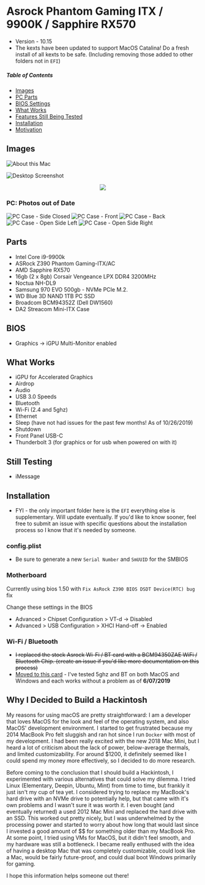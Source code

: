 # Asrock Phantom Gaming ITX / 9900K / Sapphire RX570
* Version - 10.15
* The kexts have been updated to support MacOS Catalina! Do a fresh install of all kexts to be safe. (Including removing those added to other folders not in `EFI`)

##### Table of Contents
* [Images](#images)
* [PC Parts](#parts)
* [BIOS Settings](#bios)
* [What Works](#what-works)
* [Features Still Being Tested](#still-testing)
* [Installation](#installation)
* [Motivation](#motivation)

<a name="images"></a>

## Images

![About this Mac](https://github.com/kcunanan/Jared-PC/blob/master/images/catalina-10-15-screenshot.png?raw=true)

![Desktop Screenshot](https://github.com/kcunanan/Jared-PC/blob/master/images/neofetch-catalina.png?raw=true)

<div align="center">
  <img src="https://github.com/kcunanan/Jared-PC/blob/master/images/catalina-geekbench.png?raw=true">
</div>


### PC: Photos out of Date
![PC Case - Side Closed](https://github.com/kcunanan/Jared-PC/blob/master/images/closed-side-pc.jpg?raw=true)
![PC Case - Front](https://github.com/kcunanan/Jared-PC/blob/master/images/front-pc.jpg?raw=true)
![PC Case - Back](https://github.com/kcunanan/Jared-PC/blob/master/images/back-pc.jpg?raw=true)
![PC Case - Open Side Left](https://github.com/kcunanan/Jared-PC/blob/master/images/open-pc-side-left.jpg?raw=true)
![PC Case - Open Side Right](https://github.com/kcunanan/Jared-PC/blob/master/images/open-side-pc-right.jpg?raw=true)

<a name="parts"></a>

## Parts
* Intel Core i9-9900k
* ASRock Z390 Phantom Gaming-ITX/AC
* AMD Sapphire RX570
* 16gb (2 x 8gb) Corsair Vengeance LPX DDR4 3200MHz
* Noctua NH-DL9
* Samsung 970 EVO 500gb - NVMe PCIe M.2.
* WD Blue 3D NAND 1TB PC SSD
* Broadcom BCM94352Z (Dell DW1560)
* DA2 Streacom Mini-ITX Case

<a name="bios"></a>

## BIOS
* Graphics -> iGPU Multi-Monitor enabled

<a name="what-works"></a>

## What Works
* iGPU for Accelerated Graphics
* Airdrop
* Audio
* USB 3.0 Speeds
* Bluetooth
* Wi-Fi (2.4 and 5ghz)
* Ethernet
* Sleep (have not had issues for the past few months! As of 10/26/2019)
* Shutdown
* Front Panel USB-C
* Thunderbolt 3 (for graphics or for usb when powered on with it)

<a name="still-testing"></a>

## Still Testing
* iMessage

<a name="installation"></a>

## Installation
* FYI - the only important folder here is the `EFI` everything else is supplementary. Will update eventually. If you'd like to know sooner, feel free to submit an issue with specific questions about the installation process so I know that it's needed by someone.

### config.plist
* Be sure to generate a new `Serial Number` and `SmUUID` for the SMBIOS

### Motherboard
Currently using bios 1.50 with `Fix AsRock Z390 BIOS DSDT Device(RTC) bug` fix

Change these settings in the BIOS
* Advanced > Chipset Configuration > VT-d -> Disabled
* Advanced > USB Configuration > XHCI Hand-off -> Enabled

### Wi-Fi / Bluetooth 
* ~~I replaced the stock Asrock Wi-Fi / BT card with a BCM94350ZAE WiFi / Bluetooth Chip. (create an issue if you'd like more documentation on this process)~~
* [Moved to this card](https://www.ebay.com/itm/252319175707) - I've tested 5ghz and BT on both MacOS and Windows and each works without a problem as of **6/07/2019**

<a name="motivation"></a>

## Why I Decided to Build a Hackintosh
My reasons for using macOS are pretty straightforward: I am a developer that loves MacOS for the look and feel of the operating system, and also MacOS' development environment. I started to get frustrated because my 2014 MacBook Pro felt sluggish and ran hot since I run `Docker` with most of my development. I had been really excited with the new 2018 Mac Mini, but I heard a lot of criticism about the lack of power, below-average thermals, and limited customizability. For around $1200, it definitely seemed like I could spend my money more effectively, so I decided to do more research.

Before coming to the conclusion that I should build a Hackintosh, I experimented with various alternatives that could solve my dilemma. I tried Linux (Elementary, Deepin, Ubuntu, Mint) from time to time, but frankly it just isn't my cup of tea yet. I considered trying to replace my MacBook's hard drive with an NVMe drive to potentially help, but that came with it's own problems and I wasn't sure it was worth it. I even bought (and eventually returned) a used 2012 Mac Mini and replaced the hard drive with an SSD. This worked out pretty nicely, but I was underwhelmed by the processing power and started to worry about how long that would last since I invested a good amount of $$ for something older than my MacBook Pro. At some point, I tried using VMs for MacOS, but it didn't feel smooth, and my hardware was still a bottleneck. I became really enthused with the idea of having a desktop Mac that was completely customizable, could look like a Mac, would be fairly future-proof, and could dual boot Windows primarily for gaming.

I hope this information helps someone out there!
